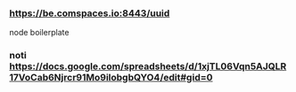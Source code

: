 ### https://be.comspaces.io:8443/uuid

node boilerplate

### noti https://docs.google.com/spreadsheets/d/1xjTL06Vqn5AJQLR17VoCab6Njrcr91Mo9ilobgbQYO4/edit#gid=0
